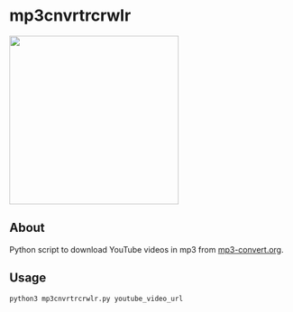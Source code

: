 # mp3cnvrtrcrwlr

<img src="https://user-images.githubusercontent.com/72035730/218251459-5b0c02b9-3ec8-491c-b38f-cad2f4dfcfd0.png" width="300">

## About

Python script to download YouTube videos in mp3 from [mp3-convert.org](https://mp3-convert.org).

## Usage

```
python3 mp3cnvrtrcrwlr.py youtube_video_url
```
